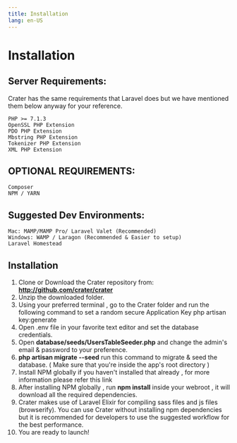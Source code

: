 ```yaml
---
title: Installation
lang: en-US
---
```


# Installation


## Server Requirements:

Crater has the same requirements that Laravel does but we have mentioned them below anyway for your reference.

```
PHP >= 7.1.3
OpenSSL PHP Extension
PDO PHP Extension
Mbstring PHP Extension
Tokenizer PHP Extension
XML PHP Extension
```

## OPTIONAL REQUIREMENTS:

    Composer
    NPM / YARN

## Suggested Dev Environments:

    Mac: MAMP/MAMP Pro/ Laravel Valet (Recommended)
    Windows: WAMP / Laragon (Recommended & Easier to setup)
    Laravel Homestead

## Installation
1. Clone or Download the Crater repository from: **http://github.com/crater/crater**
2. Unzip the downloaded folder.
3. Using your preferred terminal , go to the Crater folder and run the following command to set a random secure Application Key php artisan key:generate
4. Open .env file in your favorite text editor and set the database credentials.
5. Open **database/seeds/UsersTableSeeder.php** and change the admin's email & password to your preference.
6. **php artisan migrate --seed** run this command to migrate & seed the database. ( Make sure that you're inside the app's root directory )
7. Install NPM globally if you haven't installed that already , for more information please refer this link
8. After installing NPM globally , run **npm install** inside your webroot , it will download all the required dependencies.
9. Crater makes use of Laravel Elixir for compiling sass files and js files (browserify). You can use Crater without installing npm dependencies but it is recommended for developers to use the suggested workflow for the best performance.
10. You are ready to launch!